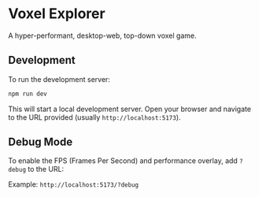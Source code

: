 # Voxel Explorer

A hyper-performant, desktop-web, top-down voxel game.

## Development

To run the development server:

```bash
npm run dev
```

This will start a local development server. Open your browser and navigate to the URL provided (usually `http://localhost:5173`).

## Debug Mode

To enable the FPS (Frames Per Second) and performance overlay, add `?debug` to the URL:

Example: `http://localhost:5173/?debug` 